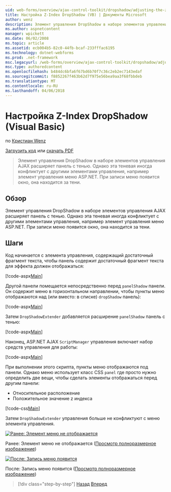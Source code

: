 ```yaml
---
uid: web-forms/overview/ajax-control-toolkit/dropshadow/adjusting-the-z-index-of-a-dropshadow-vb
title: Настройка Z-Index DropShadow (VB) | Документы Microsoft
author: wenz
description: Элемент управления DropShadow в наборе элементов управления AJAX расширяет панель с тенью. Однако эта теневая иногда конфликтует с другими элементами управления для пап...
ms.author: aspnetcontent
manager: wpickett
ms.date: 06/02/2008
ms.topic: article
ms.assetid: ecb004b5-82c0-44fb-bcaf-233fffac6195
ms.technology: dotnet-webforms
ms.prod: .net-framework
msc.legacyurl: /web-forms/overview/ajax-control-toolkit/dropshadow/adjusting-the-z-index-of-a-dropshadow-vb
msc.type: authoredcontent
ms.openlocfilehash: b484dc6bfa6f67bd6b70f7c36c2eb2ec7143edaf
ms.sourcegitcommit: f8852267f463b62d7f975e56bea9aa3f68fbbdeb
ms.translationtype: MT
ms.contentlocale: ru-RU
ms.lasthandoff: 04/06/2018
---
```

<a name="adjusting-the-z-index-of-a-dropshadow-vb"></a>Настройка Z-Index DropShadow (Visual Basic)
====================
по [Кристиан Wenz](https://github.com/wenz)

[Загрузить код](http://download.microsoft.com/download/5/1/6/51652a81-500b-4f6b-88d3-617103e7941e/DropShadow1.vb.zip) или [скачать PDF](http://download.microsoft.com/download/b/6/a/b6ae89ee-df69-4c87-9bfb-ad1eb2b23373/dropshadow1VB.pdf)

> Элемент управления DropShadow в наборе элементов управления AJAX расширяет панель с тенью. Однако эта теневая иногда конфликтует с другими элементами управления, например элемент управления меню ASP.NET. При записи меню появится окно, она находится за тени.


## <a name="overview"></a>Обзор

Элемент управления DropShadow в наборе элементов управления AJAX расширяет панель с тенью. Однако эта теневая иногда конфликтует с другими элементами управления, например элемент управления меню ASP.NET. При записи меню появится окно, она находится за тени.

## <a name="steps"></a>Шаги

Код начинается с элемента управления, содержащий достаточный фрагмент текста, чтобы панель содержит достаточный фрагмент текста для эффекта должен отображаться:

[!code-aspx[Main](adjusting-the-z-index-of-a-dropshadow-vb/samples/sample1.aspx)]

Другой панели помещается непосредственно перед `panelShadow` панели. Он содержит меню в горизонтальном направлении, чтобы пункты меню отображаются над (или вместо: в списке) `dropShadow` панель):

[!code-aspx[Main](adjusting-the-z-index-of-a-dropshadow-vb/samples/sample2.aspx)]

Затем `DropShadowExtender` добавляется расширение `panelShadow` панель с тенью:

[!code-aspx[Main](adjusting-the-z-index-of-a-dropshadow-vb/samples/sample3.aspx)]

Наконец, ASP.NET AJAX `ScriptManager` управления включает набор средств управления для работы:

[!code-aspx[Main](adjusting-the-z-index-of-a-dropshadow-vb/samples/sample4.aspx)]

При выполнении этого скрипта, пункты меню отображаются под панели. Однако меню использует класс CSS `panel` где просто нужно определить две вещи, чтобы сделать элементы отображаться перед другим панели:

- Относительное расположение
- Положительное значение z индекса

[!code-css[Main](adjusting-the-z-index-of-a-dropshadow-vb/samples/sample5.css)]

Затем `DropShadowExtender` управления больше не конфликтуют с меню элемента управления.


[![Ранее: Элемент меню не отображается](adjusting-the-z-index-of-a-dropshadow-vb/_static/image2.png)](adjusting-the-z-index-of-a-dropshadow-vb/_static/image1.png)

Ранее: Элемент меню не отображается ([Просмотр полноразмерное изображение](adjusting-the-z-index-of-a-dropshadow-vb/_static/image3.png))


[![После: Запись меню появится](adjusting-the-z-index-of-a-dropshadow-vb/_static/image5.png)](adjusting-the-z-index-of-a-dropshadow-vb/_static/image4.png)

После: Запись меню появится ([Просмотр полноразмерное изображение](adjusting-the-z-index-of-a-dropshadow-vb/_static/image6.png))

> [!div class="step-by-step"]
> [Назад](manipulating-dropshadow-properties-from-client-code-cs.md)
> [Вперед](manipulating-dropshadow-properties-from-client-code-vb.md)
